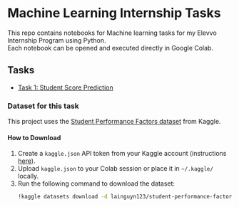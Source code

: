 # Machine Learning Internship Tasks
This repo contains notebooks for Machine learning tasks for my Elevvo Internship Program using Python.  
Each notebook can be opened and executed directly in Google Colab.

## Tasks
- [Task 1: Student Score Prediction](https://colab.research.google.com/drive/1JiKmReZ9LEyibPwGlS2VAO8uI9Fn6qUw?usp=sharing)
### Dataset for this task
This project uses the [Student Performance Factors dataset](https://www.kaggle.com/datasets/lainguyn123/student-performance-factors) from Kaggle.

#### How to Download
1. Create a `kaggle.json` API token from your Kaggle account (instructions [here](https://www.kaggle.com/docs/api)).
2. Upload `kaggle.json` to your Colab session or place it in `~/.kaggle/` locally.
3. Run the following command to download the dataset:
   ```bash
   !kaggle datasets download -d lainguyn123/student-performance-factors

